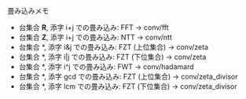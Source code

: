 畳み込みメモ

- 台集合 **R**, 添字 i+j での畳み込み: FFT -> conv/fft
- 台集合 **Z**, 添字 i+j での畳み込み: NTT -> conv/ntt
- 台集合 \*, 添字 i&j での畳み込み: FZT (上位集合) -> conv/zeta
- 台集合 \*, 添字 i|j での畳み込み: FZT (下位集合) -> conv/zeta
- 台集合 \*, 添字 i^j での畳み込み: FWT -> conv/hadamard
- 台集合 \*, 添字 gcd での畳み込み: FZT (上位集合) -> conv/zeta_divisor
- 台集合 \*, 添字 lcm での畳み込み: FZT (下位集合) -> conv/zeta_divisor
